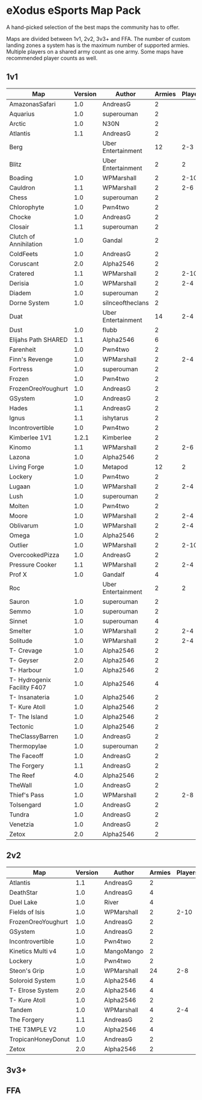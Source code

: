 # eXodus eSports Map Pack

A hand-picked selection of the best maps the community has to offer.

Maps are divided between 1v1, 2v2, 3v3+ and FFA. The number of custom landing zones a system has is the maximum number of supported armies. Multiple players on a shared army count as one army. Some maps have recommended player counts as well.

## 1v1

| Map                                 | Version | Author             | Armies | Players |
|-------------------------------------|---------|--------------------|--------|---------|
| AmazonasSafari                      | 1.0     | AndreasG           | 2      |         |
| Aquarius                            | 1.0     | superouman         | 2      |         |
| Arctic                              | 1.0     | N30N               | 2      |         |
| Atlantis                            | 1.1     | AndreasG           | 2      |         |
| Berg                                |         | Uber Entertainment | 12     | 2-3     |
| Blitz                               |         | Uber Entertainment | 2      | 2       |
| Boading                             | 1.0     | WPMarshall         | 2      | 2-10    |
| Cauldron                            | 1.1     | WPMarshall         | 2      | 2-6     |
| Chess                               | 1.0     | superouman         | 2      |         |
| Chlorophyte                         | 1.0     | Pwn4two            | 2      |         |
| Chocke                              | 1.0     | AndreasG           | 2      |         |
| Closair                             | 1.1     | superouman         | 2      |         |
| Clutch of Annihilation              | 1.0     | Gandal             | 2      |         |
| ColdFeets                           | 1.0     | AndreasG           | 2      |         |
| Coruscant                           | 2.0     | Alpha2546          | 2      |         |
| Cratered                            | 1.1     | WPMarshall         | 2      | 2-10    |
| Derisia                             | 1.0     | WPMarshall         | 2      | 2-4     |
| Diadem                              | 1.0     | superouman         | 2      |         |
| Dorne System                        | 1.0     | silnceoftheclans   | 2      |         |
| Duat                                |         | Uber Entertainment | 14     | 2-4     |
| Dust                                | 1.0     | flubb              | 2      |         |
| Elijahs Path SHARED                 | 1.1     | Alpha2546          | 6      |         |
| Farenheit                           | 1.0     | Pwn4two            | 2      |         |
| Finn's Revenge                      | 1.0     | WPMarshall         | 2      | 2-4     |
| Fortress                            | 1.0     | superouman         | 2      |         |
| Frozen                              | 1.0     | Pwn4two            | 2      |         |
| FrozenOreoYoughurt                  | 1.0     | AndreasG           | 2      |         |
| GSystem                             | 1.0     | AndreasG           | 2      |         |
| Hades                               | 1.1     | AndreasG           | 2      |         |
| Ignus                               | 1.1     | ishytarus          | 2      |         |
| Incontrovertible                    | 1.0     | Pwn4two            | 2      |         |
| Kimberlee 1V1                       | 1.2.1   | Kimberlee          | 2      |         |
| Kinomo                              | 1.1     | WPMarshall         | 2      | 2-6     |
| Lazona                              | 1.0     | Alpha2546          | 2      |         |
| Living Forge                        | 1.0     | Metapod            | 12     | 2       |
| Lockery                             | 1.0     | Pwn4two            | 2      |         |
| Lugaan                              | 1.0     | WPMarshall         | 2      | 2-4     |
| Lush                                | 1.0     | superouman         | 2      |         |
| Molten                              | 1.0     | Pwn4two            | 2      |         |
| Moore                               | 1.0     | WPMarshall         | 2      | 2-4     |
| Oblivarum                           | 1.0     | WPMarshall         | 2      | 2-4     |
| Omega                               | 1.0     | Alpha2546          | 2      |         |
| Outlier                             | 1.0     | WPMarshall         | 2      | 2-10    |
| OvercookedPizza                     | 1.0     | AndreasG           | 2      |         |
| Pressure Cooker                     | 1.1     | WPMarshall         | 2      | 2-4     |
| Prof X                              | 1.0     | Gandalf            | 4      |         |
| Roc                                 |         | Uber Entertainment | 2      | 2       |
| Sauron                              | 1.0     | superouman         | 2      |         |
| Semmo                               | 1.0     | superouman         | 2      |         |
| Sinnet                              | 1.0     | superouman         | 4      |         |
| Smelter                             | 1.0     | WPMarshall         | 2      | 2-4     |
| Solitude                            | 1.0     | WPMarshall         | 2      | 2-4     |
| T- Crevage                          | 1.0     | Alpha2546          | 2      |         |
| T- Geyser                           | 2.0     | Alpha2546          | 2      |         |
| T- Harbour                          | 1.0     | Alpha2546          | 2      |         |
| T- Hydrogenix Facility F407         | 1.0     | Alpha2546          | 4      |         |
| T- Insanateria                      | 1.0     | Alpha2546          | 2      |         |
| T- Kure Atoll                       | 1.0     | Alpha2546          | 2      |         |
| T- The Island                       | 1.0     | Alpha2546          | 2      |         |
| Tectonic                            | 1.0     | Alpha2546          | 2      |         |
| TheClassyBarren                     | 1.0     | AndreasG           | 2      |         |
| Thermopylae                         | 1.0     | superouman         | 2      |         |
| The Faceoff                         | 1.0     | AndreasG           | 2      |         |
| The Forgery                         | 1.1     | AndreasG           | 2      |         |
| The Reef                            | 4.0     | Alpha2546          | 2      |         |
| TheWall                             | 1.0     | AndreasG           | 2      |         |
| Thief's Pass                        | 1.0     | WPMarshall         | 2      | 2-8     |
| ToIsengard                          | 1.0     | AndreasG           | 2      |         |
| Tundra                              | 1.0     | AndreasG           | 2      |         |
| Venetzia                            | 1.0     | AndreasG           | 2      |         |
| Zetox                               | 2.0     | Alpha2546          | 2      |         |

## 2v2

| Map                                 | Version | Author             | Armies | Players |
|-------------------------------------|---------|--------------------|--------|---------|
| Atlantis                            | 1.1     | AndreasG           | 2      |         |
| DeathStar                           | 1.0     | AndreasG           | 4      |         |
| Duel Lake                           | 1.0     | River              | 4      |         |
| Fields of Isis                      | 1.0     | WPMarshall         | 2      | 2-10    |
| FrozenOreoYoughurt                  | 1.0     | AndreasG           | 2      |         |
| GSystem                             | 1.0     | AndreasG           | 2      |         |
| Incontrovertible                    | 1.0     | Pwn4two            | 2      |         |
| Kinetics Multi v4                   | 1.0     | MangoMango         | 2      |         |
| Lockery                             | 1.0     | Pwn4two            | 2      |         |
| Steon's Grip                        | 1.0     | WPMarshall         | 24     | 2-8     |
| Soloroid System                     | 1.0     | Alpha2546          | 4      |         |
| T- Elrose System                    | 2.0     | Alpha2546          | 4      |         |
| T- Kure Atoll                       | 1.0     | Alpha2546          | 2      |         |
| Tandem                              | 1.0     | WPMarshall         | 4      | 2-4     |
| The Forgery                         | 1.1     | AndreasG           | 2      |         |
| THE T3MPLE V2                       | 1.0     | Alpha2546          | 4      |         |
| TropicanHoneyDonut                  | 1.0     | AndreasG           | 2      |         |
| Zetox                               | 2.0     | Alpha2546          | 2      |         |

## 3v3+

## FFA